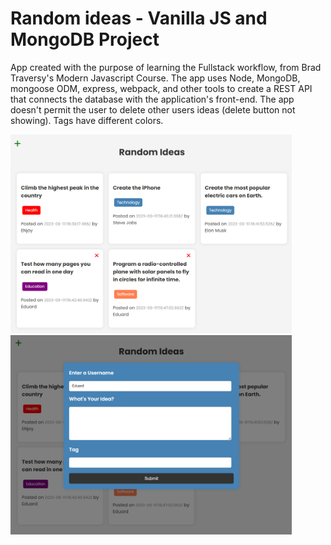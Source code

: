 # Random ideas - Vanilla JS and MongoDB Project
App created with the purpose of learning the Fullstack workflow, from Brad Traversy's Modern Javascript Course. 
The app uses Node, MongoDB, mongoose ODM, express, webpack, and other tools to create a REST API that connects the database with the application's front-end.
The app doesn't permit the user to delete other users ideas (delete button not showing). Tags have different colors.

<!-- The app was deployed on Render and can be viewed by accessing the following link: -->

<img src="/images/ss1.png" width="450">
<img src="/images/ss2.png" width="450">